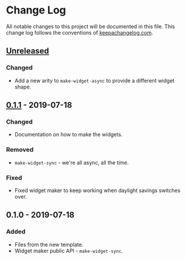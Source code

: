 # Change Log
All notable changes to this project will be documented in this file. This change log follows the conventions of [keepachangelog.com](http://keepachangelog.com/).

## [Unreleased]
### Changed
- Add a new arity to `make-widget-async` to provide a different widget shape.

## [0.1.1] - 2019-07-18
### Changed
- Documentation on how to make the widgets.

### Removed
- `make-widget-sync` - we're all async, all the time.

### Fixed
- Fixed widget maker to keep working when daylight savings switches over.

## 0.1.0 - 2019-07-18
### Added
- Files from the new template.
- Widget maker public API - `make-widget-sync`.

[Unreleased]: https://github.com/your-name/clojure-haiku/compare/0.1.1...HEAD
[0.1.1]: https://github.com/your-name/clojure-haiku/compare/0.1.0...0.1.1
